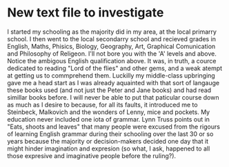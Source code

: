 # New text file to investigate

I started my schooling as the majority did in my area, at the local primarry school. I then
went to the local secondarry school and recieved grades in English, Maths, Phisics,
Biology, Geography, Art, Graphical Comunication and Philosophy of Religeon. I'll not
bore you with the 'A' levels and above.
Notice the ambigous English qualification above. It was, in truth, a cource dedicated to
reading "Lord of the flies" and other gems, and a weak atempt at getting us to
commprehend them. Luckilly my middle-class upbringing gave me a head start as I was
already aquainted with that sort of langauge these books used (and not just the Peter and
Jane books) and had read simillar books before. I will never be able to put that paticular
course down as much as I desire to because, for all its faults, it introduced me to
Steinbeck, Malkovich and the wonders of Lenny, mice and pockets.
My education never included one iota of grammar. Lynn Truss points out in "Eats,
shoots and leaves" that many people were excused from the rigours of learning English
grammar during their schooling over the last 30 or so years because the majority or
decision-makers decided one day that it might hinder imagination and expresion (so
what, I ask, happened to all those expresive and imaginative people before the ruling?). 
